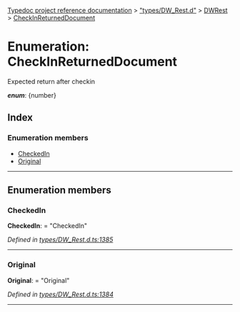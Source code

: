 [Typedoc project reference documentation](../README.md) > ["types/DW_Rest.d"](../modules/_types_dw_rest_d_.md) > [DWRest](../modules/_types_dw_rest_d_.dwrest.md) > [CheckInReturnedDocument](../enums/_types_dw_rest_d_.dwrest.checkinreturneddocument.md)

# Enumeration: CheckInReturnedDocument

Expected return after checkin

*__enum__*: {number}

## Index

### Enumeration members

* [CheckedIn](_types_dw_rest_d_.dwrest.checkinreturneddocument.md#checkedin)
* [Original](_types_dw_rest_d_.dwrest.checkinreturneddocument.md#original)

---

## Enumeration members

<a id="checkedin"></a>

###  CheckedIn

**CheckedIn**:  = "CheckedIn"

*Defined in [types/DW_Rest.d.ts:1385](https://github.com/DocuWare/REST-Sample-TS/blob/0222c3e/src/types/DW_Rest.d.ts#L1385)*

___
<a id="original"></a>

###  Original

**Original**:  = "Original"

*Defined in [types/DW_Rest.d.ts:1384](https://github.com/DocuWare/REST-Sample-TS/blob/0222c3e/src/types/DW_Rest.d.ts#L1384)*

___

